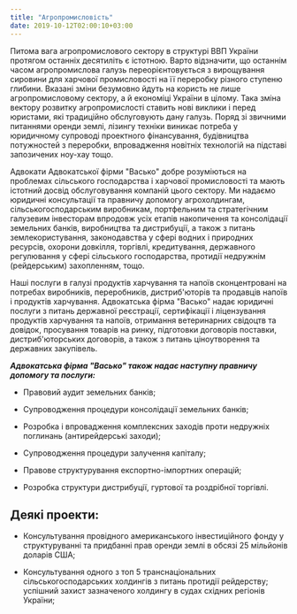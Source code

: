 ```yaml
---
title: "Агропромисловість"
date: 2019-10-12T02:00:10+03:00
---
```


Питома вага агропромислового сектору в структурі ВВП України протягом останніх десятиліть є істотною. Варто відзначити, що останнім часом агропромислова галузь переорієнтовується з вирощування сировини для харчової промисловості на її переробку різного ступеню глибини. Вказані зміни безумовно йдуть на користь не лише агропромисловому сектору, а й економіці України в цілому. Така зміна вектору розвитку агропромислості ставить нові виклики і перед юристами, які традиційно обслуговують дану галузь. Поряд зі звичними питаннями оренди землі, лізингу техніки виникає потреба у юридичному супроводі проектного фінансування, будівництва потужностей з переробки,  впровадження новітніх технологій на підставі запозичених ноу-хау тощо.    

Адвокати Адвокатської фірми "Васько" добре розуміються на проблемах сільського господарства і харчової промисловості та мають істотний досвід обслуговування компаній цього сектору. Ми надаємо юридичні консультації та правничу допомогу агрохолдингам, сільськогосподарським виробникам, портфельним та стратегічним галузевим інвесторам впродовж усіх етапів накопичення та консолідації земельних банків, виробництва та дистрибуції, а також з питань землекористування, законодавства у сфері водних і природних ресурсів, охорони довкілля, торгівлі, кредитування, державного регулювання у сфері сільського господарства, протидії недружнім (рейдерським) захопленням, тощо.

Наші послуги в галузі продуктів харчування та напоїв сконцентровані на потребах виробників, переробників, дистриб'юторів та продавців напоїв і продуктів харчування. Адвокатська фірма "Васько" надає юридичні послуги з питань державної реєстрації, сертифікації і ліцензування продуктів харчування та напоїв, отримання ветеринарних свідоцтв та довідок, просування товарів на ринку, підготовки договорів поставки, дистриб'юторських договорів, а також з питань ціноутворення та державних закупівель.

***Адвокатська фірма "Васько" також надає наступну правничу допомогу та послуги:***

- Правовий аудит земельних банків;

- Супроводження процедури консолідації земельних банків;

- Розробка і впровадження комплексних заходів проти недружніх поглинань (антирейдерські заходи);

- Супроводження процедури залучення капіталу;

- Правове структурування експортно-імпортних операцій;

- Розробка структури дистрибуції, гуртової та роздрібної торгівлі.

## Деякі проекти:

- Консультування провідного американського інвестиційного фонду у структуруванні та придбанні прав оренди землі в обсязі 25 мільйонів доларів США;

- Консультування одного з топ 5 транснаціональних сільськогосподарських холдингів з питань протидії рейдерству; успішний захист зазначеного холдингу в судах східних регіонів України;